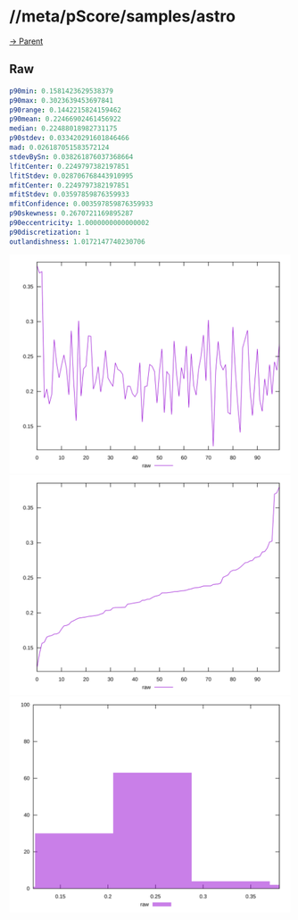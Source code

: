 
# //meta/pScore/samples/astro

[→ Parent](../..)


## Raw


```yaml
p90min: 0.1581423629538379
p90max: 0.3023639453697841
p90range: 0.1442215824159462
p90mean: 0.22466902461456922
median: 0.22488018982731175
p90stdev: 0.033420291601846466
mad: 0.026187051583572124
stdevBySn: 0.038261876037368664
lfitCenter: 0.2249797382197851
lfitStdev: 0.028706768443910995
mfitCenter: 0.2249797382197851
mfitStdev: 0.03597859876359933
mfitConfidence: 0.003597859876359933
p90skewness: 0.2670721169895287
p90eccentricity: 1.0000000000000002
p90discretization: 1
outlandishness: 1.0172147740230706

```

![PLOT: raw-values](./raw/values.svg)![PLOT: raw-sorted](./raw/sorted.svg)![PLOT: raw-histogram](./raw/histogram.svg)
